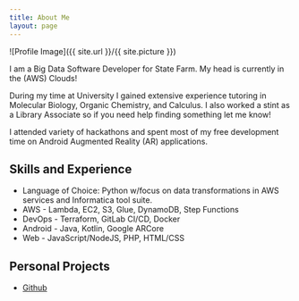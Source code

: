 ```yaml
---
title: About Me
layout: page
---
```

![Profile Image]({{ site.url }}/{{ site.picture }})

<p>I am a Big Data Software Developer for State Farm. My head is currently in the (AWS) Clouds!</p>

<p>During my time at University I gained extensive experience tutoring in Molecular Biology, Organic Chemistry, and Calculus. I also worked a stint as a Library Associate so if you need help finding something let me know!</p>

<p>I attended variety of hackathons and spent most of my free development time on Android Augmented Reality (AR) applications.</p>

<h2>Skills and Experience</h2>

<ul class="skill-list">
	<li>Language of Choice: Python w/focus on data transformations in AWS services and Informatica tool suite.</li>
	<li>AWS - Lambda, EC2, S3, Glue, DynamoDB, Step Functions</li>
	<li>DevOps - Terraform, GitLab CI/CD, Docker</li>
	<li>Android - Java, Kotlin, Google ARCore</li>
	<li>Web - JavaScript/NodeJS, PHP, HTML/CSS</li>
</ul>

<h2>Personal Projects</h2>

<ul>
	<li><a href="https://github.com/swzy">Github</a></li>
</ul>
